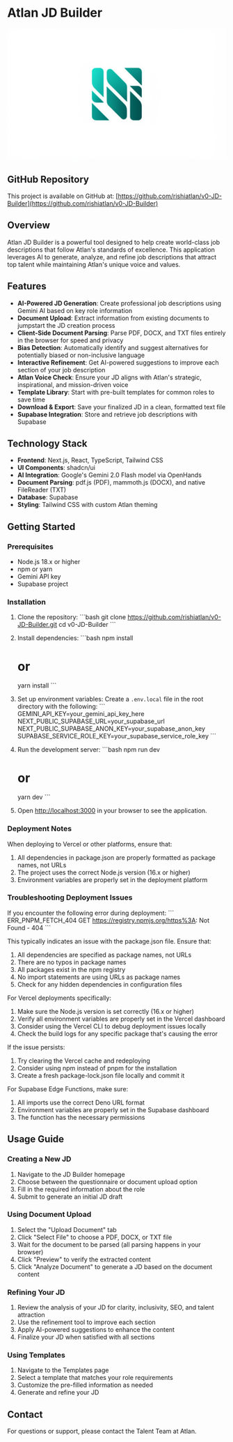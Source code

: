 # Atlan JD Builder

![Atlan Logo](public/images/atlan-logo.png)

## GitHub Repository

This project is available on GitHub at: [https://github.com/rishiatlan/v0-JD-Builder](https://github.com/rishiatlan/v0-JD-Builder)

## Overview

Atlan JD Builder is a powerful tool designed to help create world-class job descriptions that follow Atlan's standards of excellence. This application leverages AI to generate, analyze, and refine job descriptions that attract top talent while maintaining Atlan's unique voice and values.

## Features

- **AI-Powered JD Generation**: Create professional job descriptions using Gemini AI based on key role information
- **Document Upload**: Extract information from existing documents to jumpstart the JD creation process
- **Client-Side Document Parsing**: Parse PDF, DOCX, and TXT files entirely in the browser for speed and privacy
- **Bias Detection**: Automatically identify and suggest alternatives for potentially biased or non-inclusive language
- **Interactive Refinement**: Get AI-powered suggestions to improve each section of your job description
- **Atlan Voice Check**: Ensure your JD aligns with Atlan's strategic, inspirational, and mission-driven voice
- **Template Library**: Start with pre-built templates for common roles to save time
- **Download & Export**: Save your finalized JD in a clean, formatted text file
- **Supabase Integration**: Store and retrieve job descriptions with Supabase

## Technology Stack

- **Frontend**: Next.js, React, TypeScript, Tailwind CSS
- **UI Components**: shadcn/ui
- **AI Integration**: Google's Gemini 2.0 Flash model via OpenHands
- **Document Parsing**: pdf.js (PDF), mammoth.js (DOCX), and native FileReader (TXT)
- **Database**: Supabase
- **Styling**: Tailwind CSS with custom Atlan theming

## Getting Started

### Prerequisites

- Node.js 18.x or higher
- npm or yarn
- Gemini API key
- Supabase project

### Installation

1. Clone the repository:
   \`\`\`bash
   git clone https://github.com/rishiatlan/v0-JD-Builder.git
   cd v0-JD-Builder
   \`\`\`

2. Install dependencies:
   \`\`\`bash
   npm install
   # or
   yarn install
   \`\`\`

3. Set up environment variables:
   Create a `.env.local` file in the root directory with the following:
   \`\`\`
   GEMINI_API_KEY=your_gemini_api_key_here
   NEXT_PUBLIC_SUPABASE_URL=your_supabase_url
   NEXT_PUBLIC_SUPABASE_ANON_KEY=your_supabase_anon_key
   SUPABASE_SERVICE_ROLE_KEY=your_supabase_service_role_key
   \`\`\`

4. Run the development server:
   \`\`\`bash
   npm run dev
   # or
   yarn dev
   \`\`\`

5. Open [http://localhost:3000](http://localhost:3000) in your browser to see the application.

### Deployment Notes

When deploying to Vercel or other platforms, ensure that:

1. All dependencies in package.json are properly formatted as package names, not URLs
2. The project uses the correct Node.js version (16.x or higher)
3. Environment variables are properly set in the deployment platform

### Troubleshooting Deployment Issues

If you encounter the following error during deployment:
\`\`\`
ERR_PNPM_FETCH_404  GET https://registry.npmjs.org/https%3A: Not Found - 404
\`\`\`

This typically indicates an issue with the package.json file. Ensure that:

1. All dependencies are specified as package names, not URLs
2. There are no typos in package names
3. All packages exist in the npm registry
4. No import statements are using URLs as package names
5. Check for any hidden dependencies in configuration files

For Vercel deployments specifically:
1. Make sure the Node.js version is set correctly (16.x or higher)
2. Verify all environment variables are properly set in the Vercel dashboard
3. Consider using the Vercel CLI to debug deployment issues locally
4. Check the build logs for any specific package that's causing the error

If the issue persists:
1. Try clearing the Vercel cache and redeploying
2. Consider using npm instead of pnpm for the installation
3. Create a fresh package-lock.json file locally and commit it

For Supabase Edge Functions, make sure:
1. All imports use the correct Deno URL format
2. Environment variables are properly set in the Supabase dashboard
3. The function has the necessary permissions

## Usage Guide

### Creating a New JD

1. Navigate to the JD Builder homepage
2. Choose between the questionnaire or document upload option
3. Fill in the required information about the role
4. Submit to generate an initial JD draft

### Using Document Upload

1. Select the "Upload Document" tab
2. Click "Select File" to choose a PDF, DOCX, or TXT file
3. Wait for the document to be parsed (all parsing happens in your browser)
4. Click "Preview" to verify the extracted content
5. Click "Analyze Document" to generate a JD based on the document content

### Refining Your JD

1. Review the analysis of your JD for clarity, inclusivity, SEO, and talent attraction
2. Use the refinement tool to improve each section
3. Apply AI-powered suggestions to enhance the content
4. Finalize your JD when satisfied with all sections

### Using Templates

1. Navigate to the Templates page
2. Select a template that matches your role requirements
3. Customize the pre-filled information as needed
4. Generate and refine your JD

## Contact

For questions or support, please contact the Talent Team at Atlan.
